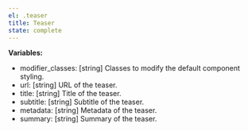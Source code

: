 ```yaml
---
el: .teaser
title: Teaser
state: complete
---
```


__Variables:__
* modifier_classes: [string] Classes to modify the default component styling.
* url: [string] URL of the teaser.
* title: [string] Title of the teaser.
* subtitle: [string] Subtitle of the teaser.
* metadata: [string] Metadata of the teaser.
* summary: [string] Summary of the teaser.
